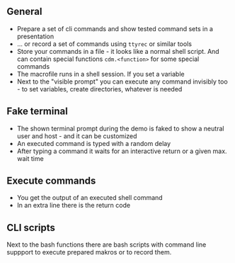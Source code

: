 ## General

* Prepare a set of cli commands and show tested command sets in a presentation
* ... or record a set of commands using `ttyrec` or similar tools
* Store your commands in a file - it looks like a normal shell script. And can contain special functions `cdm.<function>` for some special commands
* The macrofile runs in a shell session. If you set a variable 
* Next to the "visible prompt" you can execute any command invisibly too - to set variables, create directories, whatever is needed

## Fake terminal

* The shown terminal prompt during the demo is faked to show a neutral user and host - and it can be customized
* An executed command is typed with a random delay
* After typing a command it waits for an interactive return or a given max. wait time

## Execute commands

* You get the output of an executed shell command
* In an extra line there is the return code

## CLI scripts

Next to the bash functions there are bash scripts with command line suppport to execute prepared makros or to record them.
